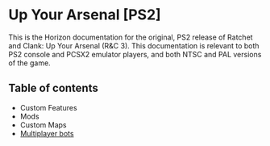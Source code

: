 # Up Your Arsenal [PS2]

This is the Horizon documentation for the original, PS2 release of Ratchet and Clank: Up Your Arsenal (R&C 3). This documentation is relevant to both PS2 console and PCSX2 emulator players, and both NTSC and PAL versions of the game.

## Table of contents

- Custom Features
- Mods
- Custom Maps
- [Multiplayer bots](https://github.com/Horizon-Private-Server/horizon-wiki/blob/main/up-your-arsenal/bots.md)
